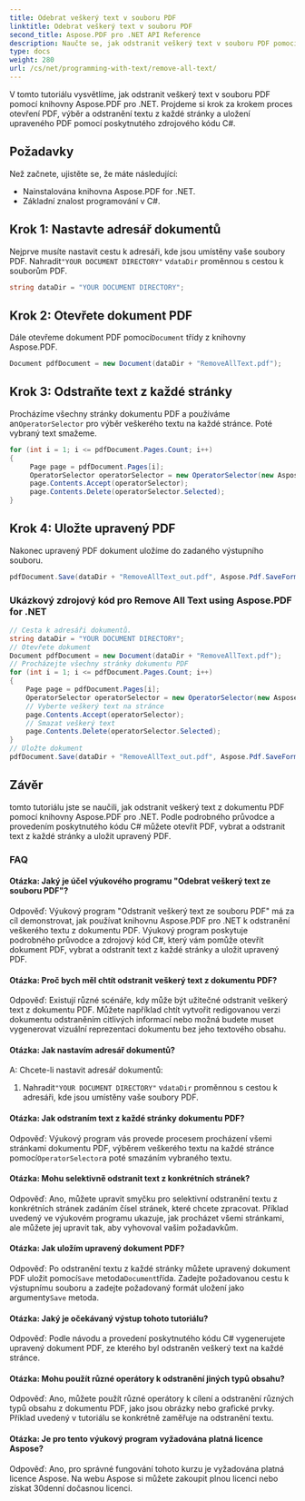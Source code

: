 ```yaml
---
title: Odebrat veškerý text v souboru PDF
linktitle: Odebrat veškerý text v souboru PDF
second_title: Aspose.PDF pro .NET API Reference
description: Naučte se, jak odstranit veškerý text v souboru PDF pomocí Aspose.PDF for .NET.
type: docs
weight: 280
url: /cs/net/programming-with-text/remove-all-text/
---
```

V tomto tutoriálu vysvětlíme, jak odstranit veškerý text v souboru PDF pomocí knihovny Aspose.PDF pro .NET. Projdeme si krok za krokem proces otevření PDF, výběr a odstranění textu z každé stránky a uložení upraveného PDF pomocí poskytnutého zdrojového kódu C#.

## Požadavky

Než začnete, ujistěte se, že máte následující:

- Nainstalována knihovna Aspose.PDF for .NET.
- Základní znalost programování v C#.

## Krok 1: Nastavte adresář dokumentů

 Nejprve musíte nastavit cestu k adresáři, kde jsou umístěny vaše soubory PDF. Nahradit`"YOUR DOCUMENT DIRECTORY"` v`dataDir` proměnnou s cestou k souborům PDF.

```csharp
string dataDir = "YOUR DOCUMENT DIRECTORY";
```

## Krok 2: Otevřete dokument PDF

 Dále otevřeme dokument PDF pomocí`Document` třídy z knihovny Aspose.PDF.

```csharp
Document pdfDocument = new Document(dataDir + "RemoveAllText.pdf");
```

## Krok 3: Odstraňte text z každé stránky

 Procházíme všechny stránky dokumentu PDF a používáme an`OperatorSelector` pro výběr veškerého textu na každé stránce. Poté vybraný text smažeme.

```csharp
for (int i = 1; i <= pdfDocument.Pages.Count; i++)
{
     Page page = pdfDocument.Pages[i];
     OperatorSelector operatorSelector = new OperatorSelector(new Aspose.Pdf.Operators.TextShowOperator());
     page.Contents.Accept(operatorSelector);
     page.Contents.Delete(operatorSelector.Selected);
}
```

## Krok 4: Uložte upravený PDF

Nakonec upravený PDF dokument uložíme do zadaného výstupního souboru.

```csharp
pdfDocument.Save(dataDir + "RemoveAllText_out.pdf", Aspose.Pdf.SaveFormat.Pdf);
```

### Ukázkový zdrojový kód pro Remove All Text using Aspose.PDF for .NET 
```csharp
// Cesta k adresáři dokumentů.
string dataDir = "YOUR DOCUMENT DIRECTORY";
// Otevřete dokument
Document pdfDocument = new Document(dataDir + "RemoveAllText.pdf");
// Procházejte všechny stránky dokumentu PDF
for (int i = 1; i <= pdfDocument.Pages.Count; i++)
{
	Page page = pdfDocument.Pages[i];
	OperatorSelector operatorSelector = new OperatorSelector(new Aspose.Pdf.Operators.TextShowOperator());
	// Vyberte veškerý text na stránce
	page.Contents.Accept(operatorSelector);
	// Smazat veškerý text
	page.Contents.Delete(operatorSelector.Selected);
}
// Uložte dokument
pdfDocument.Save(dataDir + "RemoveAllText_out.pdf", Aspose.Pdf.SaveFormat.Pdf);
```

## Závěr

tomto tutoriálu jste se naučili, jak odstranit veškerý text z dokumentu PDF pomocí knihovny Aspose.PDF pro .NET. Podle podrobného průvodce a provedením poskytnutého kódu C# můžete otevřít PDF, vybrat a odstranit text z každé stránky a uložit upravený PDF.

### FAQ

#### Otázka: Jaký je účel výukového programu "Odebrat veškerý text ze souboru PDF"?

Odpověď: Výukový program "Odstranit veškerý text ze souboru PDF" má za cíl demonstrovat, jak používat knihovnu Aspose.PDF pro .NET k odstranění veškerého textu z dokumentu PDF. Výukový program poskytuje podrobného průvodce a zdrojový kód C#, který vám pomůže otevřít dokument PDF, vybrat a odstranit text z každé stránky a uložit upravený PDF.

#### Otázka: Proč bych měl chtít odstranit veškerý text z dokumentu PDF?

Odpověď: Existují různé scénáře, kdy může být užitečné odstranit veškerý text z dokumentu PDF. Můžete například chtít vytvořit redigovanou verzi dokumentu odstraněním citlivých informací nebo možná budete muset vygenerovat vizuální reprezentaci dokumentu bez jeho textového obsahu.

#### Otázka: Jak nastavím adresář dokumentů?

A: Chcete-li nastavit adresář dokumentů:

1.  Nahradit`"YOUR DOCUMENT DIRECTORY"` v`dataDir` proměnnou s cestou k adresáři, kde jsou umístěny vaše soubory PDF.

#### Otázka: Jak odstraním text z každé stránky dokumentu PDF?

 Odpověď: Výukový program vás provede procesem procházení všemi stránkami dokumentu PDF, výběrem veškerého textu na každé stránce pomocí`OperatorSelector`a poté smazáním vybraného textu.

#### Otázka: Mohu selektivně odstranit text z konkrétních stránek?

Odpověď: Ano, můžete upravit smyčku pro selektivní odstranění textu z konkrétních stránek zadáním čísel stránek, které chcete zpracovat. Příklad uvedený ve výukovém programu ukazuje, jak procházet všemi stránkami, ale můžete jej upravit tak, aby vyhovoval vašim požadavkům.

#### Otázka: Jak uložím upravený dokument PDF?

 Odpověď: Po odstranění textu z každé stránky můžete upravený dokument PDF uložit pomocí`Save` metoda`Document`třída. Zadejte požadovanou cestu k výstupnímu souboru a zadejte požadovaný formát uložení jako argumenty`Save` metoda.

#### Otázka: Jaký je očekávaný výstup tohoto tutoriálu?

Odpověď: Podle návodu a provedení poskytnutého kódu C# vygenerujete upravený dokument PDF, ze kterého byl odstraněn veškerý text na každé stránce.

#### Otázka: Mohu použít různé operátory k odstranění jiných typů obsahu?

Odpověď: Ano, můžete použít různé operátory k cílení a odstranění různých typů obsahu z dokumentu PDF, jako jsou obrázky nebo grafické prvky. Příklad uvedený v tutoriálu se konkrétně zaměřuje na odstranění textu.

#### Otázka: Je pro tento výukový program vyžadována platná licence Aspose?

Odpověď: Ano, pro správné fungování tohoto kurzu je vyžadována platná licence Aspose. Na webu Aspose si můžete zakoupit plnou licenci nebo získat 30denní dočasnou licenci.